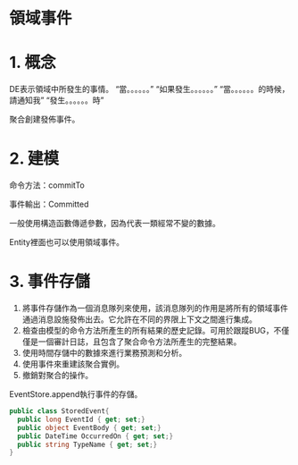 # 領域事件

# 1. 概念

DE表示領域中所發生的事情。
“當。。。。。。”
“如果發生。。。。。。”
“當。。。。。。的時候，請通知我”
“發生。。。。。。時”

聚合創建發佈事件。

# 2. 建模

命令方法：commitTo

事件輸出：Committed

一般使用構造函數傳遞參數，因為代表一類經常不變的數據。

Entity裡面也可以使用領域事件。

# 3. 事件存儲
1. 將事件存儲作為一個消息隊列來使用，該消息隊列的作用是將所有的領域事件通過消息設施發佈出去。它允許在不同的界限上下文之間進行集成。
2. 檢查由模型的命令方法所產生的所有結果的歷史記錄。可用於跟蹤BUG，不僅僅是一個審計日誌，且包含了聚合命令方法所產生的完整結果。
3. 使用時間存儲中的數據來進行業務預測和分析。
4. 使用事件來重建該聚合實例。
5. 撤銷對聚合的操作。

EventStore.append執行事件的存儲。

```csharp
public class StoredEvent{
  public long EventId { get; set;}
  public object EventBody { get; set;}
  public DateTime OccurredOn { get; set;}
  public string TypeName { get; set;}
}
```

